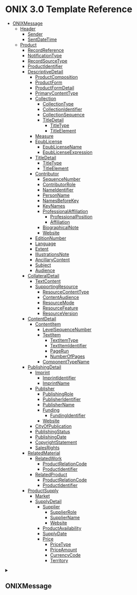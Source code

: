 # ONIX 3.0 Template Reference

- [ONIXMessage](#onixmessage)
  - [Header](#header)
    - [Sender](#sender)
    - [SentDateTime](#sentdatetime)
  - [Product](#product)
    - [RecordReference](#recordreference)
    - [NotificationType](#notificationtype)
    - [RecordSourceType](#recordsourcetype)
    - [ProductIdentifier](#productidentifier)
    - [DescriptiveDetail](#descriptivedetail)
      - [ProductComposition](#productcomposition)
      - [ProductForm](#productform)
      - [ProductFormDetail](#productformdetail)
      - [PrimaryContentType](#primarycontenttype)
      - [Collection](#collection)
        - [CollectionType](#collectiontype)
        - [CollectionIdentifier](#collectionidentifier)
        - [CollectionSequence](#collectionsequence)
        - [TitleDetail](#titledetail)
          - [TitleType](#titletype)
          - [TitleElement](#titleelement)
      - [Measure](#measure)
      - [EpubLicense](#epublicense)
        - [EpubLicenseName](#epublicensename)
        - [EpubLicenseExpression](#epublicenseexpression)
      - [TitleDetail](#titledetail-1)
        - [TitleType](#titletype-1)
        - [TitleElement](#titleelement-1)
      - [Contributor](#contributor)
        - [SequenceNumber](#sequencenumber)
        - [ContributorRole](#contributorrole)
        - [NameIdentifier](#nameidentifier)
        - [PersonName](#personname)
        - [NamesBeforeKey](#namesbeforekey)
        - [KeyNames](#keynames)
        - [ProfessionalAffiliation](#professionalaffiliation)
          - [ProfessionalPosition](#professionalposition)
          - [Affiliation](#affiliation)
        - [BiographicalNote](#biographicalnote)
        - [Website](#website)
      - [EditionNumber](#editionnumber)
      - [Language](#language)
      - [Extent](#extent)
      - [IllustrationsNote](#illustrationsnote)
      - [AncillaryContent](#ancillarycontent)
      - [Subject](#subject)
      - [Audience](#audience)
    - [CollateralDetail](#collateraldetail)
      - [TextContent](#textcontent)
      - [SupportingResource](#supportingresource)
        - [ResourceContentType](#resourcecontenttype)
        - [ContentAudience](#contentaudience)
        - [ResourceMode](#resourcemode)
        - [ResourceFeature](#resourcefeature)
        - [ResourceVersion](#resourceversion)
    - [ContentDetail](#contentdetail)
      - [ContentItem](#contentitem)
        - [LevelSequenceNumber](#levelsequencenumber)
        - [TextItem](#textitem)
          - [TextItemType](#textitemtype)
          - [TextItemIdentifier](#textitemidentifier)
          - [PageRun](#pagerun)
          - [NumberOfPages](#numberofpages)
        - [ComponentTypeName](#componenttypename)
    - [PublishingDetail](#publishingdetail)
      - [Imprint](#imprint)
        - [ImprintIdentifier](#imprintidentifier)
        - [ImprintName](#imprintname)
      - [Publisher](#publisher)
        - [PublishingRole](#publishingrole)
        - [PublisherIdentifier](#publisheridentifier)
        - [PublisherName](#publishername)
        - [Funding](#funding)
          - [FundingIdentifier](#fundingidentifier)
        - [Website](#website-1)
      - [CityOfPublication](#cityofpublication)
      - [PublishingStatus](#publishingstatus)
      - [PublishingDate](#publishingdate)
      - [CopyrightStatement](#copyrightstatement)
      - [SalesRights](#salesrights)
    - [RelatedMaterial](#relatedmaterial)
      - [RelatedWork](#relatedwork)
        - [ProductRelationCode](#productrelationcode)
        - [ProductIdentifier](#productidentifier-1)
      - [RelatedProduct](#relatedproduct)
        - [ProductRelationCode](#productrelationcode-1)
        - [ProductIdentifier](#productidentifier-2)
    - [ProductSupply](#productsupply)
      - [Market](#market)
      - [SupplyDetail](#supplydetail)
        - [Supplier](#supplier)
          - [SupplierRole](#supplierrole)
          - [SupplierName](#suppliername)
          - [Website](#website-2)
        - [ProductAvailability](#productavailability)
        - [SupplyDate](#supplydate)
        - [Price](#price)
          - [PriceType](#pricetype)
          - [PriceAmount](#priceamount)
          - [CurrencyCode](#currencycode)
          - [Territory](#territory)

<details>
<summary><h2>ONIXMessage</h2></summary>

<details>
<summary><h3>Header</h3></summary>

<details>
<summary><h4>Sender</h4></summary>
</details>

<details>
<summary><h4>SentDateTime</h4></summary>
</details>

</details>

<details>
<summary><h3>Product</h3></summary>

<details>
<summary><h4>RecordReference</h4></summary>
</details>

<details>
<summary><h4>NotificationType</h4></summary>
</details>

<details>
<summary><h4>RecordSourceType</h4></summary>
</details>

<details>
<summary><h4>ProductIdentifier</h4></summary>
</details>

<details>
<summary><h4>DescriptiveDetail</h4></summary>

<details>
<summary><h5>ProductComposition</h5></summary>
</details>

<details>
<summary><h5>ProductForm</h5></summary>
</details>

<details>
<summary><h5>ProductFormDetail</h5></summary>
</details>

<details>
<summary><h5>PrimaryContentType</h5></summary>
</details>

<details>
<summary><h5>Collection</h5></summary>

<details>
<summary><h6>CollectionType</h6></summary>
</details>

<details>
<summary><h6>CollectionIdentifier</h6></summary>
</details>

<details>
<summary><h6>CollectionSequence</h6></summary>
</details>

<details>
<summary><h6>TitleDetail</h6></summary>

<details>
<summary><h7>TitleType</h7></summary>
</details>

<details>
<summary><h7>TitleElement</h7></summary>
</details>

</details>

</details>

<details>
<summary><h5>Measure</h5></summary>
</details>

<details>
<summary><h5>EpubLicense</h5></summary>

<details>
<summary><h6>EpubLicenseName</h6></summary>
</details>

<details>
<summary><h6>EpubLicenseExpression</h6></summary>
</details>

</details>

<details>
<summary><h5>TitleDetail</h5></summary>

<details>
<summary><h6>TitleType</h6></summary>
</details>

<details>
<summary><h6>TitleElement</h6></summary>
</details>

</details>

<details>
<summary><h5>Contributor</h5></summary>

<details>
<summary><h6>SequenceNumber</h6></summary>
</details>

<details>
<summary><h6>ContributorRole</h6></summary>
</details>

<details>
<summary><h6>NameIdentifier</h6></summary>
</details>

<details>
<summary><h6>PersonName</h6></summary>
</details>

<details>
<summary><h6>NamesBeforeKey</h6></summary>
</details>

<details>
<summary><h6>KeyNames</h6></summary>
</details>

<details>
<summary><h6>ProfessionalAffiliation</h6></summary>

<details>
<summary><h7>ProfessionalPosition</h7></summary>
</details>

<details>
<summary><h7>Affiliation</h7></summary>
</details>

</details>

<details>
<summary><h6>BiographicalNote</h6></summary>
</details>

<details>
<summary><h6>Website</h6></summary>
</details>

</details>

<details>
<summary><h5>EditionNumber</h5></summary>
</details>

<details>
<summary><h5>Language</h5></summary>
</details>

<details>
<summary><h5>Extent</h5></summary>
</details>

<details>
<summary><h5>IllustrationsNote</h5></summary>
</details>

<details>
<summary><h5>AncillaryContent</h5></summary>
</details>

<details>
<summary><h5>Subject</h5></summary>
</details>

<details>
<summary><h5>Audience</h5></summary>
</details>

</details>

<details>
<summary><h4>CollateralDetail</h4></summary>

<details>
<summary><h5>TextContent</h5></summary>
</details>

<details>
<summary><h5>SupportingResource</h5></summary>

<details>
<summary><h6>ResourceContentType</h6></summary>
</details>

<details>
<summary><h6>ContentAudience</h6></summary>
</details>

<details>
<summary><h6>ResourceMode</h6></summary>
</details>

<details>
<summary><h6>ResourceFeature</h6></summary>
</details>

<details>
<summary><h6>ResourceVersion</h6></summary>
</details>

</details>

</details>

<details>
<summary><h4>ContentDetail</h4></summary>

<details>
<summary><h5>ContentItem</h5></summary>

<details>
<summary><h6>LevelSequenceNumber</h6></summary>
</details>

<details>
<summary><h6>TextItem</h6></summary>

<details>
<summary><h7>TextItemType</h7></summary>
</details>

<details>
<summary><h7>TextItemIdentifier</h7></summary>
</details>

<details>
<summary><h7>PageRun</h7></summary>
</details>

<details>
<summary><h7>NumberOfPages</h7></summary>
</details>

</details>

<details>
<summary><h6>ComponentTypeName</h6></summary>
</details>

</details>

</details>

<details>
<summary><h4>PublishingDetail</h4></summary>

<details>
<summary><h5>Imprint</h5></summary>

<details>
<summary><h6>ImprintIdentifier</h6></summary>
</details>

<details>
<summary><h6>ImprintName</h6></summary>
</details>

</details>

<details>
<summary><h5>Publisher</h5></summary>

<details>
<summary><h6>PublishingRole</h6></summary>
</details>

<details>
<summary><h6>PublisherIdentifier</h6></summary>
</details>

<details>
<summary><h6>PublisherName</h6></summary>
</details>

<details>
<summary><h6>Funding</h6></summary>

<details>
<summary><h7>FundingIdentifier</h7></summary>
</details>

</details>

<details>
<summary><h6>Website</h6></summary>
</details>

</details>

<details>
<summary><h5>CityOfPublication</h5></summary>
</details>

<details>
<summary><h5>PublishingStatus</h5></summary>
</details>

<details>
<summary><h5>PublishingDate</h5></summary>
</details>

<details>
<summary><h5>CopyrightStatement</h5></summary>
</details>

<details>
<summary><h5>SalesRights</h5></summary>
</details>

</details>

<details>
<summary><h4>RelatedMaterial</h4></summary>

<details>
<summary><h5>RelatedWork</h5></summary>

<details>
<summary><h6>ProductRelationCode</h6></summary>
</details>

<details>
<summary><h6>ProductIdentifier</h6></summary>
</details>

</details>

<details>
<summary><h5>RelatedProduct</h5></summary>

<details>
<summary><h6>ProductRelationCode</h6></summary>
</details>

<details>
<summary><h6>ProductIdentifier</h6></summary>
</details>

</details>

</details>

<details>
<summary><h4>ProductSupply</h4></summary>

<details>
<summary><h5>Market</h5></summary>
</details>

<details>
<summary><h5>SupplyDetail</h5></summary>

<details>
<summary><h6>Supplier</h6></summary>

<details>
<summary><h7>SupplierRole</h7></summary>
</details>

<details>
<summary><h7>SupplierName</h7></summary>
</details>

<details>
<summary><h7>Website</h7></summary>
</details>

</details>

<details>
<summary><h6>ProductAvailability</h6></summary>
</details>

<details>
<summary><h6>SupplyDate</h6></summary>
</details>

<details>
<summary><h6>Price</h6></summary>

<details>
<summary><h7>PriceType</h7></summary>
</details>

<details>
<summary><h7>PriceAmount</h7></summary>
</details>

<details>
<summary><h7>CurrencyCode</h7></summary>
</details>

<details>
<summary><h7>Territory</h7></summary>
</details>

</details>

</details>

</details>

</details>

</details>
